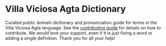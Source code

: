 
# Villa Viciosa Agta Dictionary

Curated public domain dictionary and pronunciation guide for terms in the Villa Viciosa Agta language. See the [contributing guide](https://github.com/drumworkteam/term/blob/make/.github/contributing.md) for details on how to contribute. We would love your support, even if it is just fixing a word or adding a single definition. Thank you for all your help!